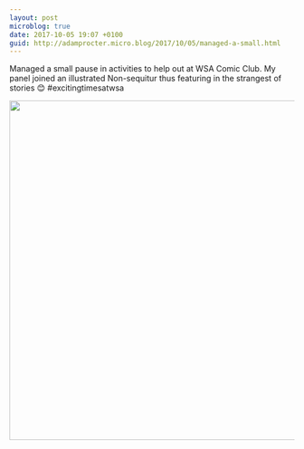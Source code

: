 ```yaml
---
layout: post
microblog: true
date: 2017-10-05 19:07 +0100
guid: http://adamprocter.micro.blog/2017/10/05/managed-a-small.html
---
```

Managed a small pause in activities to help out at WSA Comic Club. My panel joined an illustrated  Non-sequitur thus featuring in the strangest of stories 😊 #excitingtimesatwsa

<img src="http://discursive.adamprocter.co.uk/uploads/2017/d8d377bc9a.jpg" width="600" height="600" />
